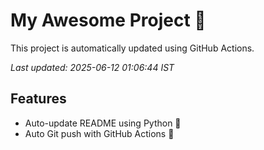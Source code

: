 # My Awesome Project 🚀

This project is automatically updated using GitHub Actions.

_Last updated: 2025-06-12 01:06:44 IST_

## Features
- Auto-update README using Python 🐍
- Auto Git push with GitHub Actions 🤖
